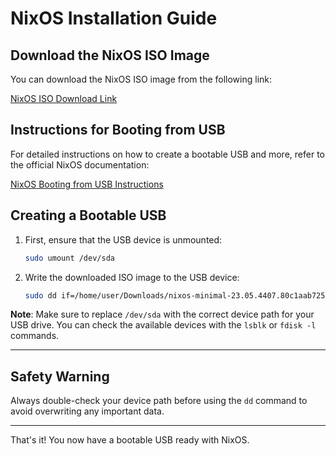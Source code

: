 # NixOS Installation Guide

## Download the NixOS ISO Image

You can download the NixOS ISO image from the following link:

[NixOS ISO Download Link](https://nixos.org/download#nixos-iso)

## Instructions for Booting from USB

For detailed instructions on how to create a bootable USB and more, refer to the official NixOS documentation:

[NixOS Booting from USB Instructions](https://nixos.org/manual/nixos/stable/#sec-booting-from-usb)

## Creating a Bootable USB

1. First, ensure that the USB device is unmounted:

    ```bash
    sudo umount /dev/sda
    ```

2. Write the downloaded ISO image to the USB device:

    ```bash
    sudo dd if=/home/user/Downloads/nixos-minimal-23.05.4407.80c1aab72515-x86_64-linux.iso of=/dev/sda bs=4M conv=fsync
    ```

**Note**: Make sure to replace `/dev/sda` with the correct device path for your USB drive. You can check the available devices with the `lsblk` or `fdisk -l` commands.

---

## Safety Warning

Always double-check your device path before using the `dd` command to avoid overwriting any important data.

---

That's it! You now have a bootable USB ready with NixOS.

